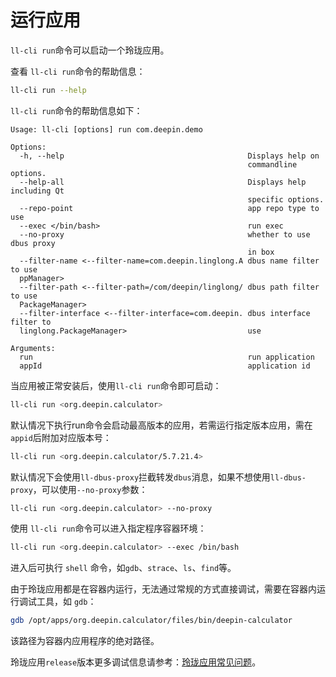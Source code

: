 # 运行应用

`ll-cli run`命令可以启动一个玲珑应用。

查看 `ll-cli run`命令的帮助信息：

```bash
ll-cli run --help
```

`ll-cli run`命令的帮助信息如下：

```text
Usage: ll-cli [options] run com.deepin.demo

Options:
  -h, --help                                         Displays help on
                                                     commandline options.
  --help-all                                         Displays help including Qt
                                                     specific options.
  --repo-point                                       app repo type to use
  --exec </bin/bash>                                 run exec
  --no-proxy                                         whether to use dbus proxy
                                                     in box
  --filter-name <--filter-name=com.deepin.linglong.A dbus name filter to use
  ppManager>
  --filter-path <--filter-path=/com/deepin/linglong/ dbus path filter to use
  PackageManager>
  --filter-interface <--filter-interface=com.deepin. dbus interface filter to
  linglong.PackageManager>                           use

Arguments:
  run                                                run application
  appId                                              application id
```

当应用被正常安装后，使用`ll-cli run`命令即可启动：

```bash
ll-cli run <org.deepin.calculator>
```

默认情况下执行run命令会启动最高版本的应用，若需运行指定版本应用，需在`appid`后附加对应版本号：

```bash
ll-cli run <org.deepin.calculator/5.7.21.4>
```

默认情况下会使用`ll-dbus-proxy`拦截转发`dbus`消息，如果不想使用`ll-dbus-proxy`，可以使用`--no-proxy`参数：

```bash
ll-cli run <org.deepin.calculator> --no-proxy
```

使用 `ll-cli run`命令可以进入指定程序容器环境：

```bash
ll-cli run <org.deepin.calculator> --exec /bin/bash
```

进入后可执行 `shell` 命令，如`gdb`、`strace`、`ls`、`find`等。

由于玲珑应用都是在容器内运行，无法通过常规的方式直接调试，需要在容器内运行调试工具，如 `gdb`：

```bash
gdb /opt/apps/org.deepin.calculator/files/bin/deepin-calculator
```

该路径为容器内应用程序的绝对路径。

玲珑应用`release`版本更多调试信息请参考：[玲珑应用常见问题](../debug/faq.md)。

